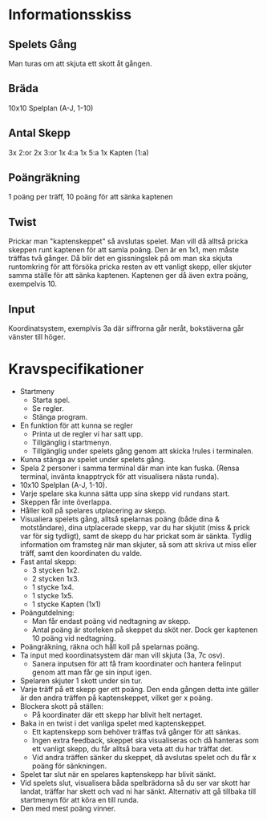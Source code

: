 # Informationsskiss

## Spelets Gång
Man turas om att skjuta ett skott åt gången.

## Bräda
10x10 Spelplan (A-J, 1-10)

## Antal Skepp
3x 2:or
2x 3:or
1x 4:a
1x 5:a
1x Kapten (1:a)

## Poängräkning
1 poäng per träff, 10 poäng för att sänka kaptenen

## Twist
Prickar man "kaptenskeppet" så avslutas spelet. Man vill då alltså pricka skeppen runt kaptenen för att samla poäng. Den är en 1x1, men måste träffas två gånger. Då blir det en gissningslek på om man ska skjuta runtomkring för att försöka pricka resten av ett vanligt skepp, eller skjuter samma ställe för att sänka kaptenen. Kaptenen ger då även extra poäng, exempelvis 10.

## Input
Koordinatsystem, exemplvis 3a där siffrorna går neråt, bokstäverna går vänster till höger.

# Kravspecifikationer
- Startmeny
  - Starta spel.
  - Se regler.
  - Stänga program.
- En funktion för att kunna se regler
  - Printa ut de regler vi har satt upp.
  - Tillgänglig i startmenyn.
  - Tillgänglig under spelets gång genom att skicka !rules i terminalen.
- Kunna stänga av spelet under spelets gång.
- Spela 2 personer i samma terminal där man inte kan fuska. (Rensa terminal, invänta knapptryck för att visualisera nästa runda).
- 10x10 Spelplan (A-J, 1-10).
- Varje spelare ska kunna sätta upp sina skepp vid rundans start.
- Skeppen får inte överlappa.
- Håller koll på spelares utplacering av skepp.
- Visualiera spelets gång, alltså spelarnas poäng (både dina & motståndare), dina utplacerade skepp, var du har skjutit (miss & prick var för sig tydligt), samt de skepp du har prickat som är sänkta. Tydlig information om framsteg när man skjuter, så som att skriva ut miss eller träff, samt den koordinaten du valde.
- Fast antal skepp:
  - 3 stycken 1x2.
  - 2 stycken 1x3.
  - 1 stycke 1x4.
  - 1 stycke 1x5.
  - 1 stycke Kapten (1x1)
- Poängutdelning:
  - Man får endast poäng vid nedtagning av skepp.
  - Antal poäng är storleken på skeppet du sköt ner. Dock ger kaptenen 10 poäng vid nedtagning.
- Poängräkning, räkna och håll koll på spelarnas poäng.
- Ta input med koordinatsystem där man vill skjuta (3a, 7c osv).
  - Sanera inputsen för att få fram koordinater och hantera felinput genom att man får ge sin input igen.
- Spelaren skjuter 1 skott under sin tur.
- Varje träff på ett skepp ger ett poäng. Den enda gången detta inte gäller är den andra träffen på kaptenskeppet, vilket ger x poäng.
- Blockera skott på ställen:
  - På koordinater där ett skepp har blivit helt nertaget.
- Baka in en twist i det vanliga spelet med kaptenskeppet.
  - Ett kaptenskepp som behöver träffas två gånger för att sänkas.
  - Ingen extra feedback, skeppet ska visualiseras och då hanteras som ett vanligt skepp, du får alltså bara veta att du har träffat det.
  - Vid andra träffen sänker du skeppet, då avslutas spelet och du får x poäng för sänkningen.
- Spelet tar slut när en spelares kaptenskepp har blivit sänkt.
- Vid spelets slut, visualisera båda spelbrädorna så du ser var skott har landat, träffar har skett och vad ni har sänkt. Alternativ att gå tillbaka till startmenyn för att köra en till runda.
- Den med mest poäng vinner.
